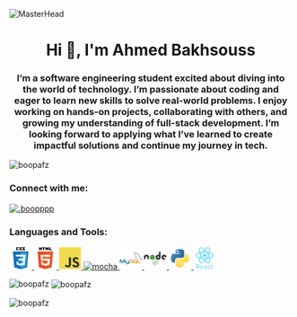 ![MasterHead](https://miro.medium.com/v2/resize:fit:1024/1*OohqW5DGh9CQS4hLY5FXzA.png)

<h1 align="center">Hi 👋, I'm Ahmed Bakhsouss</h1>
<h3 align="center">I’m a software engineering student excited about diving into the world of technology. I’m passionate about coding and eager to learn new skills to solve real-world problems. I enjoy working on hands-on projects, collaborating with others, and growing my understanding of full-stack development. I’m looking forward to applying what I’ve learned to create impactful solutions and continue my journey in tech.</h3>



<p align="left"> <img src="https://komarev.com/ghpvc/?username=boopafz&label=Profile%20views&color=0e75b6&style=flat" alt="boopafz" /> </p>

<h3 align="left">Connect with me:</h3>
<p align="left">
  <a href="https://discord.gg/.boopppp" target="blank">
    <img align="center" src="https://raw.githubusercontent.com/rahuldkjain/github-profile-readme-generator/master/src/images/icons/Social/discord.svg" alt=".boopppp" height="30" width="40" />
  </a>
</p>

<h3 align="left">Languages and Tools:</h3>
<p align="left">
  <a href="https://www.w3schools.com/css/" target="_blank" rel="noreferrer">
    <img src="https://raw.githubusercontent.com/devicons/devicon/master/icons/css3/css3-original-wordmark.svg" alt="css3" width="40" height="40"/>
  </a>
  <a href="https://www.w3.org/html/" target="_blank" rel="noreferrer">
    <img src="https://raw.githubusercontent.com/devicons/devicon/master/icons/html5/html5-original-wordmark.svg" alt="html5" width="40" height="40"/>
  </a>
  <a href="https://developer.mozilla.org/en-US/docs/Web/JavaScript" target="_blank" rel="noreferrer">
    <img src="https://raw.githubusercontent.com/devicons/devicon/master/icons/javascript/javascript-original.svg" alt="javascript" width="40" height="40"/>
  </a>
  <a href="https://mochajs.org" target="_blank" rel="noreferrer">
    <img src="https://www.vectorlogo.zone/logos/mochajs/mochajs-icon.svg" alt="mocha" width="40" height="40"/>
  </a>
  <a href="https://www.mysql.com/" target="_blank" rel="noreferrer">
    <img src="https://raw.githubusercontent.com/devicons/devicon/master/icons/mysql/mysql-original-wordmark.svg" alt="mysql" width="40" height="40"/>
  </a>
  <a href="https://nodejs.org" target="_blank" rel="noreferrer">
    <img src="https://raw.githubusercontent.com/devicons/devicon/master/icons/nodejs/nodejs-original-wordmark.svg" alt="nodejs" width="40" height="40"/>
  </a>
  <a href="https://www.python.org" target="_blank" rel="noreferrer">
    <img src="https://raw.githubusercontent.com/devicons/devicon/master/icons/python/python-original.svg" alt="python" width="40" height="40"/>
  </a>
  <a href="https://reactjs.org/" target="_blank" rel="noreferrer">
    <img src="https://raw.githubusercontent.com/devicons/devicon/master/icons/react/react-original-wordmark.svg" alt="react" width="40" height="40"/>
  </a>
</p>

<p><img align="left" src="https://github-readme-stats.vercel.app/api/top-langs?username=boopafz&show_icons=true&locale=en&layout=compact" alt="boopafz" /></p>

<p>&nbsp;<img align="center" src="https://github-readme-stats.vercel.app/api?username=boopafz&show_icons=true&locale=en" alt="boopafz" /></p>

<p><img align="center" src="https://github-readme-streak-stats.herokuapp.com/?user=boopafz&" alt="boopafz" /></p>
